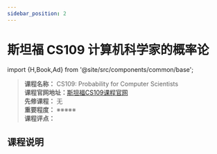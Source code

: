 ```yaml
---
sidebar_position: 2
---
```


# 斯坦福 CS109 计算机科学家的概率论
import {H,Book,Ad} from '@site/src/components/common/base';




>**课程名称：** CS109: Probability for Computer Scientists    
**课程官网地址：**[斯坦福CS109课程官网](https://web.stanford.edu/class/cs109/)  
**先修课程：** 无  
**重要程度：** ※※※※※  
**课程评点：** 

## 课程说明

<Comment></Comment>

